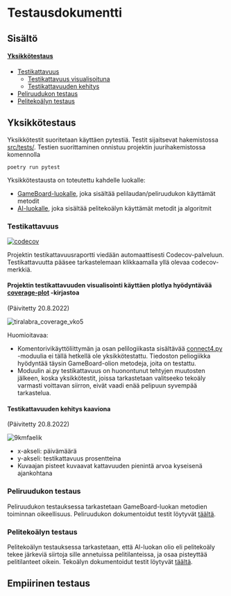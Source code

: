 # Testausdokumentti
## Sisältö
#### [Yksikkötestaus](https://github.com/rheikkinen/tiralabra-connect4/blob/main/dokumentaatio/testausdokumentti.md#yksikk%C3%B6testaus)
- [Testikattavuus](https://github.com/rheikkinen/tiralabra-connect4/blob/main/dokumentaatio/testausdokumentti.md#testikattavuus)
  - [Testikattavuus visualisoituna](https://github.com/rheikkinen/tiralabra-connect4/blob/main/dokumentaatio/testausdokumentti.md#projektin-testikattavuuden-visualisointi-k%C3%A4ytt%C3%A4en-plotlya-hy%C3%B6dynt%C3%A4v%C3%A4%C3%A4-coverage-plot--kirjastoa)
  - [Testikattavuuden kehitys](https://github.com/rheikkinen/tiralabra-connect4/blob/main/dokumentaatio/testausdokumentti.md#testikattavuuden-kehitys-kaaviona)
- [Peliruudukon testaus](https://github.com/rheikkinen/tiralabra-connect4/blob/main/dokumentaatio/testausdokumentti.md#peliruudukon-testaus)
- [Pelitekoälyn testaus](https://github.com/rheikkinen/tiralabra-connect4/blob/main/dokumentaatio/testausdokumentti.md#peliteko%C3%A4lyn-testaus)

## Yksikkötestaus
Yksikkötestit suoritetaan käyttäen pytestiä. Testit sijaitsevat hakemistossa [src/tests/](https://github.com/rheikkinen/tiralabra-connect4/tree/main/src/tests). Testien suorittaminen onnistuu projektin juurihakemistossa komennolla
```
poetry run pytest
```

Yksikkötestausta on toteutettu kahdelle luokalle:
- [GameBoard-luokalle](https://github.com/rheikkinen/tiralabra-connect4/blob/85a3ee4cff2e01c8c30b5b4d10c7df38432e1cd5/src/gameboard.py#L6), joka sisältää pelilaudan/peliruudukon käyttämät metodit
- [AI-luokalle](https://github.com/rheikkinen/tiralabra-connect4/blob/85a3ee4cff2e01c8c30b5b4d10c7df38432e1cd5/src/ai.py#L7), joka sisältää pelitekoälyn käyttämät metodit ja algoritmit

### Testikattavuus 
[![codecov](https://codecov.io/gh/rheikkinen/tiralabra-connect4/branch/main/graph/badge.svg?token=HXE9OXQ3R4)](https://codecov.io/gh/rheikkinen/tiralabra-connect4)

Projektin testikattavuusraportti viedään automaattisesti Codecov-palveluun. Testikattavuutta pääsee tarkastelemaan klikkaamalla yllä olevaa codecov-merkkiä.

#### Projektin testikattavuuden visualisointi käyttäen plotlya hyödyntävää [coverage-plot](https://pypi.org/project/coverage-plot/) -kirjastoa
(Päivitetty 20.8.2022)

![tiralabra_coverage_vko5](https://user-images.githubusercontent.com/32366546/185762152-d3efae94-40f4-4a19-ba1c-fd32ad246fec.png)

Huomioitavaa: 
- Komentorivikäyttöliittymän ja osan pelilogiikasta sisältävää [connect4.py](https://github.com/rheikkinen/tiralabra-connect4/blob/85a3ee4cff2e01c8c30b5b4d10c7df38432e1cd5/src/connect4.py) -moduulia ei tällä hetkellä ole yksikkötestattu. Tiedoston peliogiikka hyödyntää täysin GameBoard-olion metodeja, joita on testattu.
- Moduulin ai.py testikattavuus on huonontunut tehtyjen muutosten jälkeen, koska yksikkötestit, joissa tarkastetaan valitseeko tekoäly varmasti voittavan siirron, eivät vaadi enää pelipuun syvempää tarkastelua. 


#### Testikattavuuden kehitys kaaviona
(Päivitetty 20.8.2022)

![9kmfaelik](https://user-images.githubusercontent.com/32366546/185762502-7af58099-8ccf-4580-be58-6523748e263b.png)

- x-akseli: päivämäärä
- y-akseli: testikattavuus prosentteina
- Kuvaajan pisteet kuvaavat kattavuuden pienintä arvoa kyseisenä ajankohtana

### Peliruudukon testaus
Peliruudukon testauksessa tarkastetaan GameBoard-luokan metodien toiminnan oikeellisuus. Peliruudukon dokumentoidut testit löytyvät [täältä](https://github.com/rheikkinen/tiralabra-connect4/blob/main/src/tests/gameboard_test.py).

### Pelitekoälyn testaus
Pelitekoälyn testauksessa tarkastetaan, että AI-luokan olio eli pelitekoäly tekee järkeviä siirtoja sille annetuissa pelitilanteissa, ja osaa pisteyttää pelitilanteet oikein. Tekoälyn dokumentoidut testit löytyvät [täältä](https://github.com/rheikkinen/tiralabra-connect4/blob/main/src/tests/ai_test.py).

## Empiirinen testaus
